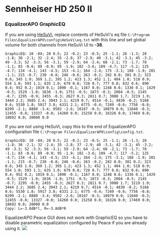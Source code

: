 # Sennheiser HD 250 II
### EqualizerAPO GraphicEQ
If you are using [HeSuVi](https://sourceforge.net/projects/hesuvi/), replace contents of HeSuVi's eq file `C:\Program Files\EqualizerAPO\config\HeSuVi\eq.txt` with this line and set global volume for both channels from HeSuVi UI to **-38**.
```
GraphicEQ: 10 -84; 20 0.5; 22 -0.2; 23 -0.5; 25 -1.1; 26 -1.3; 28 -1.8; 30 -2.1; 32 -2.4; 35 -2.8; 37 -2.9; 40 -3.1; 42 -3.1; 45 -3.2; 49 -3.3; 52 -3.3; 56 -3.1; 59 -2.9; 64 -2.4; 68 -2.1; 73 -1.7; 78 -1.1; 83 -0.6; 89 -0.9; 95 -1.9; 102 -3.6; 109 -4.7; 117 -5.2; 125 -4.7; 134 -4.1; 143 -4.5; 153 -4.1; 164 -2.4; 175 -3.1; 188 -1.9; 201 -1.1; 215 -0.7; 230 -0.8; 246 -0.6; 263 -0.2; 282 0.0; 301 0.2; 323 0.6; 345 1.0; 369 1.2; 395 1.2; 423 1.3; 452 1.1; 484 1.0; 518 0.9; 554 1.0; 593 1.1; 635 1.0; 679 0.8; 726 0.7; 777 0.8; 832 0.6; 890 0.4; 952 0.2; 1019 0.1; 1090 -0.1; 1167 0.0; 1248 0.6; 1336 0.1; 1429 -0.5; 1529 -1.0; 1636 -1.0; 1751 -0.5; 1873 -0.3; 2004 -0.5; 2145 -0.7; 2295 -0.9; 2455 -0.3; 2627 0.3; 2811 0.7; 3008 1.7; 3219 1.9; 3444 2.2; 3685 2.4; 3943 2.1; 4219 0.7; 4514 -0.1; 4830 -0.2; 5168 0.6; 5530 1.8; 5917 3.8; 6331 2.1; 6775 -0.4; 7249 -0.6; 7756 -0.8; 8299 -2.1; 8880 -3.4; 9502 -2.6; 10167 -0.3; 10879 0.0; 11640 -0.3; 12455 -0.8; 13327 -0.0; 14260 0.0; 15258 0.0; 16326 0.0; 17469 0.0; 18692 0.0; 20000 0.0
```
If you are not using HeSuVi, copy this to the end of EqualizerAPO configuration file `C:\Program Files\EqualizerAPO\config\config.txt`.
```
GraphicEQ: 10 -84; 20 0.5; 22 -0.2; 23 -0.5; 25 -1.1; 26 -1.3; 28 -1.8; 30 -2.1; 32 -2.4; 35 -2.8; 37 -2.9; 40 -3.1; 42 -3.1; 45 -3.2; 49 -3.3; 52 -3.3; 56 -3.1; 59 -2.9; 64 -2.4; 68 -2.1; 73 -1.7; 78 -1.1; 83 -0.6; 89 -0.9; 95 -1.9; 102 -3.6; 109 -4.7; 117 -5.2; 125 -4.7; 134 -4.1; 143 -4.5; 153 -4.1; 164 -2.4; 175 -3.1; 188 -1.9; 201 -1.1; 215 -0.7; 230 -0.8; 246 -0.6; 263 -0.2; 282 0.0; 301 0.2; 323 0.6; 345 1.0; 369 1.2; 395 1.2; 423 1.3; 452 1.1; 484 1.0; 518 0.9; 554 1.0; 593 1.1; 635 1.0; 679 0.8; 726 0.7; 777 0.8; 832 0.6; 890 0.4; 952 0.2; 1019 0.1; 1090 -0.1; 1167 0.0; 1248 0.6; 1336 0.1; 1429 -0.5; 1529 -1.0; 1636 -1.0; 1751 -0.5; 1873 -0.3; 2004 -0.5; 2145 -0.7; 2295 -0.9; 2455 -0.3; 2627 0.3; 2811 0.7; 3008 1.7; 3219 1.9; 3444 2.2; 3685 2.4; 3943 2.1; 4219 0.7; 4514 -0.1; 4830 -0.2; 5168 0.6; 5530 1.8; 5917 3.8; 6331 2.1; 6775 -0.4; 7249 -0.6; 7756 -0.8; 8299 -2.1; 8880 -3.4; 9502 -2.6; 10167 -0.3; 10879 0.0; 11640 -0.3; 12455 -0.8; 13327 -0.0; 14260 0.0; 15258 0.0; 16326 0.0; 17469 0.0; 18692 0.0; 20000 0.0
Copy: L=-3.8dB*l, R=-3.8dB*R
```
EqualizerAPO Peace GUI does not work with GraphicEQ so you have to disable parametric equalization configured by Peace if you are already using it.
![](https://raw.githubusercontent.com/jaakkopasanen/AutoEq/master/results/SBAF-Serious/innerfidelity/onear/Sennheiser%20HD%20250%20II/Sennheiser%20HD%20250%20II.png)
